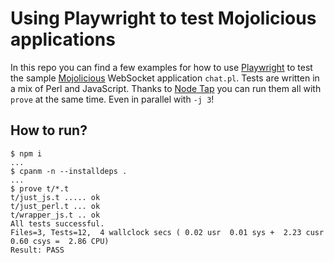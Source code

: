 # Using Playwright to test Mojolicious applications

  In this repo you can find a few examples for how to use [Playwright](https://playwright.dev) to test the sample
  [Mojolicious](https://mojolicious.org) WebSocket application `chat.pl`. Tests are written in a mix of Perl and
  JavaScript. Thanks to [Node Tap](https://node-tap.org) you can run them all with `prove` at the same time. Even in
  parallel with `-j 3`!

## How to run?

    $ npm i
    ...
    $ cpanm -n --installdeps .
    ...
    $ prove t/*.t
    t/just_js.t ..... ok   
    t/just_perl.t ... ok   
    t/wrapper_js.t .. ok   
    All tests successful.
    Files=3, Tests=12,  4 wallclock secs ( 0.02 usr  0.01 sys +  2.23 cusr  0.60 csys =  2.86 CPU)
    Result: PASS
